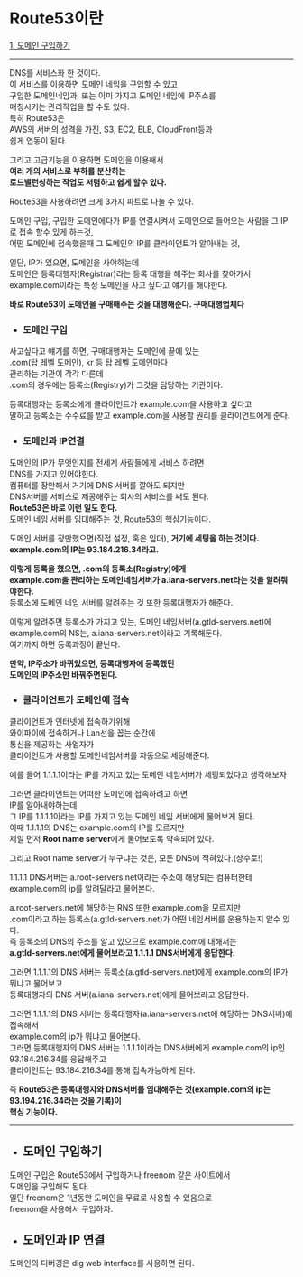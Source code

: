 # Route53이란

[1. 도메인 구입하기](#도메인-구입하기)  

---

DNS를 서비스화 한 것이다.  
이 서비스를 이용하면 도메인 네임을 구입할 수 있고  
구입한 도메인네임과, 또는 이미 가지고 도메인 네임에 IP주소를  
매칭시키는 관리작업을 할 수도 있다.  
특히 Route53은  
AWS의 서버의 성격을 가진, S3, EC2, ELB, CloudFront등과  
쉽게 연동이 된다.  

그리고 고급기능을 이용하면 도메인을 이용해서  
**여러 개의 서비스로 부하를 분산하는**  
**로드밸런싱하는 작업도 저렴하고 쉽게 할수 있다.**  

Route53을 사용하려면 크게 3가지 파트로 나눌 수 있다.

도메인 구입, 구입한 도메인에다가 IP를 연결시켜서 도메인으로 들어오는 사람을 그 IP로 접속 할수 있게 하는것,  
어떤 도메인에 접속했을때 그 도메인의 IP를 클라이언트가 알아내는 것, 


일단, IP가 있으면, 도메인을 사야하는데  
도메인은 등록대행자(Registrar)라는 등록 대행을 해주는 회사를 찾아가서  
example.com이라는 특정 도메인을 사고 싶다고 얘기를 해야한다.  

**바로 Route53이 도메인을 구매해주는 것을 대행해준다. 구매대행업체다**  

- ### 도메인 구입
사고싶다고 얘기를 하면, 구매대행자는 도메인에 끝에 있는  
.com(탑 레벨 도메인), kr 등 탑 레벨 도메인마다  
관리하는 기관이 각각 다른데  
.com의 경우에는 등록소(Registry)가 그것을 담당하는 기관이다.  

등록대행자는 등록소에게 클라이언트가 example.com을 사용하고 싶다고  
말하고 등록소는 수수료를 받고 example.com을 사용할 권리를 클라이언트에게 준다.  


- ### 도메인과 IP연결
도메인의 IP가 무엇인지를 전세계 사람들에게 서비스 하려면  
DNS를 가지고 있어야한다.  
컴퓨터를 장만해서 거기에 DNS 서버를 깔아도 되지만  
DNS서버를 서비스로 제공해주는 회사의 서비스를 써도 된다.  
**Route53은 바로 이런 일도 한다.**  
도메인 네임 서버를 임대해주는 것, Route53의 핵심기능이다.  

도메인 서버를 장만했으면(직접 설정, 혹은 임대),
**거기에 세팅을 하는 것이다.**  
**example.com의 IP는 93.184.216.34라고.**  

**이렇게 등록을 했으면, .com의 등록소(Registry)에게**  
**example.com을 관리하는 도메인네임서버가 a.iana-servers.net라는 것을 알려줘야한다.**  
등록소에 도메인 네임 서버를 알려주는 것 또한 등록대행자가 해준다.  

이렇게 알려주면 등록소가 가지고 있는, 도메인 네임서버(a.gtld-servers.net)에  
example.com의 NS는, a.iana-servers.net이라고 기록해둔다.  
여기까지 하면 등록과정이 끝난다.  

**만약, IP주소가 바뀌었으면, 등록대행자에 등록했던**  
**도메인의 IP주소만 바꿔주면된다.**  

- ### 클라이언트가 도메인에 접속
클라이언트가 인터넷에 접속하기위해  
와이파이에 접속하거나 Lan선을 꼽는 순간에  
통신을 제공하는 사업자가  
클라이언트가 사용할 도메인네임서버를 자동으로 세팅해준다.  

예를 들어 1.1.1.1이라는 IP를 가지고 있는 도메인 네임서버가 세팅되었다고 생각해보자  

그러면 클라이언트는 어떠한 도메인에 접속하려고 하면  
IP를 알아내야하는데  
그 IP를 1.1.1.1이라는 IP를 가지고 있는 도메인 네임 서버에게 물어보게 된다.  
이때 1.1.1.1의 DNS는 example.com의 IP를 모르지만  
제일 먼저 **Root name server**에게 물어보도록 약속되어 있다.  

그리고 Root name server가 누구냐는 것은, 모든 DNS에 적혀있다.(상수로!)  

1.1.1.1 DNS서버는 a.root-servers.net이라는 주소에 해당되는 컴퓨터한테 example.com의 ip를 알려달라고 물어본다.  

a.root-servers.net에 해당하는 RNS 또한 example.com을 모르지만  
.com이라고 하는 등록소(a.gtld-servers.net)가 어떤 네임서버를 운용하는지 알수 있다.  
즉 등록소의 DNS의 주소를 알고 있으므로 example.com에 대해서는  
**a.gtld-servers.net에게 물어보라고 1.1.1.1 DNS서버에게 응답한다.**

그러면 1.1.1.1의 DNS 서버는 등록소(a.gtld-servers.net)에게 example.com의 IP가 뭐냐고 물어보고  
등록대행자의 DNS 서버(a.iana-servers.net)에게 물어보라고 응답한다.  

그러면 1.1.1.1의 DNS 서버는 등록대행자(a.iana-servers.net에 해당하는 DNS서버)에 접속해서  
example.com의 ip가 뭐냐고 물어본다.  
그러면 등록대행자의 DNS 서버는 1.1.1.1이라는 DNS서버에게 example.com의 ip인 93.184.216.34를 응답해주고  
클라이언트는 93.184.216.34를 통해 접속가능하게 된다.

즉 **Route53은 등록대행자와 DNS서버를 임대해주는 것(example.com의 ip는 93.194.216.34라는 것을 기록)이**  
**핵심 기능이다.**  

---

- ## 도메인 구입하기
도메인 구입은 Route53에서 구입하거나 freenom 같은 사이트에서  
도메인을 구입해도 된다.  
일단 freenom은 1년동안  도메인을 무료로 사용할 수 있음으로  
freenom을 사용해서 구입하자.  


- ## 도메인과 IP 연결
도메인의 디버깅은 dig web interface를 사용하면 된다.  
